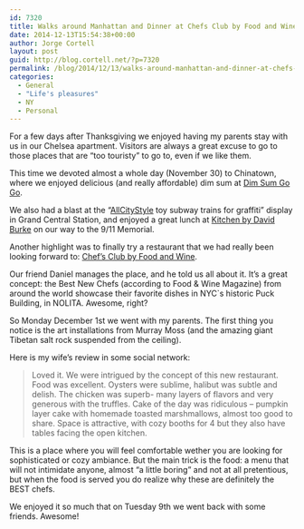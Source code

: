 ```yaml
---
id: 7320
title: Walks around Manhattan and Dinner at Chefs Club by Food and Wine (twice)
date: 2014-12-13T15:54:38+00:00
author: Jorge Cortell
layout: post
guid: http://blog.cortell.net/?p=7320
permalink: /blog/2014/12/13/walks-around-manhattan-and-dinner-at-chefs-club-by-food-and-wine-twice/
categories:
  - General
  - "Life's pleasures"
  - NY
  - Personal
---
```

For a few days after Thanksgiving we enjoyed having my parents stay with us in our Chelsea apartment. Visitors are always a great excuse to go to those places that are “too touristy” to go to, even if we like them.

This time we devoted almost a whole day (November 30) to Chinatown, where we enjoyed delicious (and really affordable) dim sum at <a title="http://dimsumgogo.com/" href="http://dimsumgogo.com/" target="_blank">Dim Sum Go Go</a>.

We also had a blast at the “<a title="http://www.allcitystyle.com/" href="http://www.allcitystyle.com/" target="_blank">AllCityStyle</a> toy subway trains for graffiti” display in Grand Central Station, and enjoyed a great lunch at <a title="http://www.davidburkekitchennyc.com/" href="http://www.davidburkekitchennyc.com/" target="_blank">Kitchen by David Burke</a> on our way to the 9/11 Memorial.

Another highlight was to finally try a restaurant that we had really been looking forward to: <a title="http://www.chefsclub.com/new-york/" href="http://www.chefsclub.com/new-york/" target="_blank">Chef’s Club by Food and Wine</a>.

Our friend Daniel manages the place, and he told us all about it. It’s a great concept: the Best New Chefs (according to Food & Wine Magazine) from around the world showcase their favorite dishes in NYC`s historic Puck Building, in NOLITA. Awesome, right?

So Monday December 1st we went with my parents. The first thing you notice is the art installations from Murray Moss (and the amazing giant Tibetan salt rock suspended from the ceiling).

Here is my wife’s review in some social network:

> Loved it. We were intrigued by the concept of this new restaurant. Food was excellent. Oysters were sublime, halibut was subtle and delish. The chicken was superb- many layers of flavors and very generous with the truffles. Cake of the day was ridiculous – pumpkin layer cake with homemade toasted marshmallows, almost too good to share. Space is attractive, with cozy booths for 4 but they also have tables facing the open kitchen.

This is a place where you will feel comfortable wether you are looking for sophisticated or cozy ambiance. But the main trick is the food: a menu that will not intimidate anyone, almost “a little boring” and not at all pretentious, but when the food is served you do realize why these are definitely the BEST chefs.

We enjoyed it so much that on Tuesday 9th we went back with some friends. Awesome!